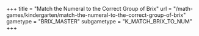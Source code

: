 +++
title = "Match the Numeral to the Correct Group of Brix"
url = "/math-games/kindergarten/match-the-numeral-to-the-correct-group-of-brix"
gametype = "BRIX_MASTER"
subgametype = "K_MATCH_BRIX_TO_NUM"
+++